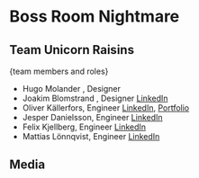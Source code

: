 # Boss Room Nightmare

## Team Unicorn Raisins

{team members and roles}

* Hugo Molander , Designer
* Joakim Blomstrand , Designer [LinkedIn](https://www.linkedin.com/in/joakim-blomstrand-218417227/)
* Oliver Källerfors, Engineer [LinkedIn](https://www.linkedin.com/in/oliver-källerfors-358bb21b3/), [Portfolio](https://partisanprogrammer.wordpress.com)
* Jesper Danielsson, Engineer [LinkedIn](https://www.linkedin.com/in/jesper-danielsson-9b7048159/)
* Felix Kjellberg, Engineer [LinkedIn](https://www.linkedin.com/in/felix-kjellberg-837321228/)
* Mattias Lönnqvist, Engineer [LinkedIn](https://www.linkedin.com/in/mattias-l%C3%B6nnqvist-a12929230/)

## Media
